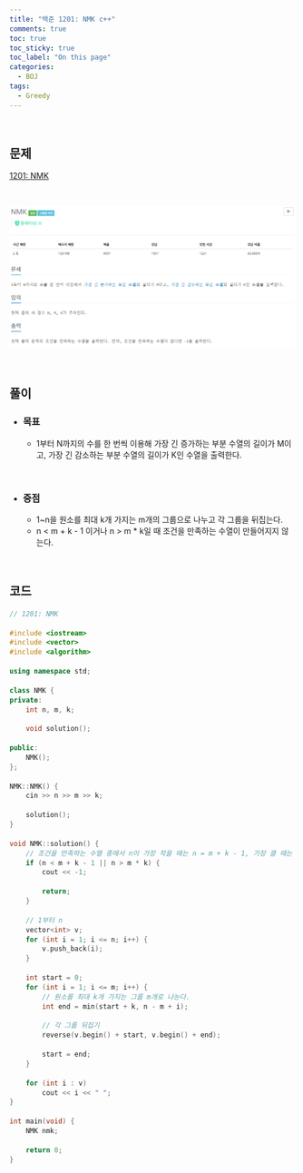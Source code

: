 ```yaml
---
title: "백준 1201: NMK c++"
comments: true
toc: true
toc_sticky: true
toc_label: "On this page"
categories:
  - BOJ
tags:
  - Greedy
---
```



<br>

## **문제**

[1201: NMK](https://www.acmicpc.net/problem/1201)

<br>

![](https://github.com/ljh37694/ljh37694.github.io/blob/main/_captures/Baekjoon1201.PNG?raw=true)

<br>

## **풀이**
* ### **목표**
  * 1부터 N까지의 수를 한 번씩 이용해 가장 긴 증가하는 부분 수열의 길이가 M이고, 가장 긴 감소하는 부분 수열의 길이가 K인 수열을 출력한다.

<br>

* ### **중점**
  * 1~n을 원소를 최대 k개 가지는 m개의 그룹으로 나누고 각 그룹을 뒤집는다.
  * n < m + k - 1 이거나 n > m * k일 때 조건을 만족하는 수열이 만들어지지 않는다.

<br>

## **코드**
``` c++
// 1201: NMK

#include <iostream>
#include <vector>
#include <algorithm>

using namespace std;

class NMK {
private:
	int n, m, k;

	void solution();

public:
	NMK();
};

NMK::NMK() {
	cin >> n >> m >> k;

	solution();
}

void NMK::solution() {
	// 조건을 만족하는 수열 중에서 n이 가장 작을 때는 n = m + k - 1, 가장 클 때는 n * k
	if (n < m + k - 1 || n > m * k) {
		cout << -1;

		return;
	}

	// 1부터 n
	vector<int> v;
	for (int i = 1; i <= n; i++) {
		v.push_back(i);
	}

	int start = 0;
	for (int i = 1; i <= m; i++) {
		// 원소를 최대 k개 가지는 그룹 m개로 나눈다.
		int end = min(start + k, n - m + i);

		// 각 그룹 뒤집기
		reverse(v.begin() + start, v.begin() + end);

		start = end;
	}

	for (int i : v)
		cout << i << " ";
}

int main(void) {
	NMK nmk;

	return 0;
}
```